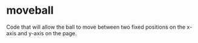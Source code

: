 # moveball
Code that will allow the ball to move between two fixed positions on the x-axis and y-axis on the page.
